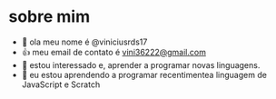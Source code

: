 # sobre mim
-  👋 ola meu nome é @viniciusrds17
- :+1: meu email de contato é vini36222@gmail.com
-  👀 estou interessado e, aprender a programar novas linguagens.
- 🌱 eu estou aprendendo a programar recentimentea linguagem de JavaScript e Scratch

<!---
viniciusrds17/viniciusrds17 is a ✨ special ✨ repository because its `README.md` (this file) appears on your GitHub profile.
You can click the Preview link to take a look at your changes.
--->
